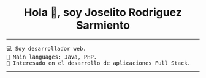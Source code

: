 <h1 align="center">Hola 👋, soy Joselito Rodriguez Sarmiento</h1>
<!-- <h3 align="center">Desarrollador Web</h3> -->

<hr>
<pre>
💻 Soy desarrollador web.
🌟 Main languages: Java, PHP.
🚩 Interesado en el desarrollo de aplicaciones Full Stack.
</pre>
<hr>
